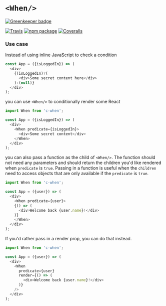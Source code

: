# `<When/>`

[![Greenkeeper badge](https://badges.greenkeeper.io/spadin/c-when.svg)](https://greenkeeper.io/)

[![Travis][build-badge]][build]
[![npm package][npm-badge]][npm]
[![Coveralls][coveralls-badge]][coveralls]

### Use case

Instead of using inline JavaScript to check a condition

```js
const App = ({isLoggedIn}) => (
  <div>
    {(isLoggedIn)?(
      <div>Some secret content here</div>
    ):(null)}
  </div>
);
```

you can use `<When/>` to conditionally render some React

```js
import When from 'c-when';

const App = ({isLoggedIn}) => (
  <div>
    <When predicate={isLoggedIn}>
      <div>Some secret content</div>
    </When>
  </div>
);
```

you can also pass a function as the child of `<When/>`. The function should not
need any parameters and should return the children you'd like rendered when
`predicate` is `true`. Passing in a function is useful when the `children` need
to access objects that are only available if the `predicate` is `true`.

```js
import When from 'c-when';

const App = ({user}) => (
  <div>
    <When predicate={user}>
    {() => (
      <div>Welcome back {user.name}!</div>
    )}
    </When>
  </div>
);
```

If you'd rather pass in a render prop, you can do that instead.

```js
import When from 'c-when';

const App = ({user}) => (
  <div>
    <When
      predicate={user}
      render={() => (
        <div>Welcome back {user.name}!</div>
      )}
    />
  </div>
);
```

[build-badge]: https://img.shields.io/travis/spadin/c-when/master.png?style=flat-square
[build]: https://travis-ci.org/spadin/c-when

[npm-badge]: https://img.shields.io/npm/v/c-when.png?style=flat-square
[npm]: https://www.npmjs.org/package/c-when

[coveralls-badge]: https://img.shields.io/coveralls/spadin/c-when/master.png?style=flat-square
[coveralls]: https://coveralls.io/github/spadin/c-when
